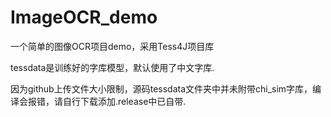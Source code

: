 # ImageOCR_demo
一个简单的图像OCR项目demo，采用Tess4J项目库

tessdata是训练好的字库模型，默认使用了中文字库.

因为github上传文件大小限制，源码tessdata文件夹中并未附带chi_sim字库，编译会报错，请自行下载添加.release中已自带.
